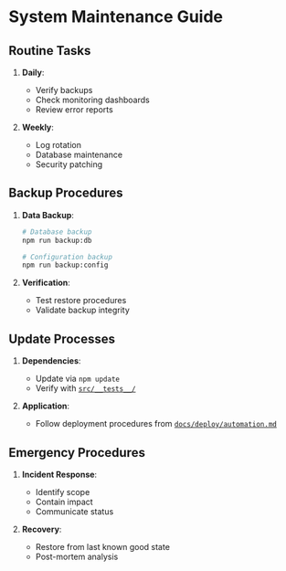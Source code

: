 # System Maintenance Guide

## Routine Tasks
1. **Daily**:
   - Verify backups
   - Check monitoring dashboards
   - Review error reports

2. **Weekly**:
   - Log rotation
   - Database maintenance
   - Security patching

## Backup Procedures
1. **Data Backup**:
   ```bash
   # Database backup
   npm run backup:db

   # Configuration backup
   npm run backup:config
   ```

2. **Verification**:
   - Test restore procedures
   - Validate backup integrity

## Update Processes
1. **Dependencies**:
   - Update via `npm update`
   - Verify with [`src/__tests__/`](src/__tests__/)

2. **Application**:
   - Follow deployment procedures from [`docs/deploy/automation.md`](docs/deploy/automation.md)

## Emergency Procedures
1. **Incident Response**:
   - Identify scope
   - Contain impact
   - Communicate status

2. **Recovery**:
   - Restore from last known good state
   - Post-mortem analysis